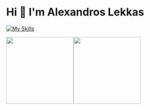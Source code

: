 # Hi 👋 I'm Alexandros Lekkas

[![My Skills](https://skillicons.dev/icons?i=py,js,ts,java,c,react,reactnative,nextjs,deno,spring,flask,mysql,postgres,supabase)](https://skillicons.dev)

<div style="display: flex; align-items: center;">
  <img src="https://github-readme-stats.vercel.app/api?username=alexandros-lekkas&show_icons=true&include_all_commits=true&theme=tokyonight&hide_border=true" height="180px" />
  <img src="https://github-readme-stats.vercel.app/api/top-langs?username=alexandros-lekkas&langs_count=5&locale=en&layout=compact&show_icons=true&theme=tokyonight&hide_border=true" height="180px"/>
</div>

